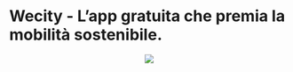 # Wecity - L’app gratuita che premia la mobilità sostenibile.

<p align="center">
  <img src="https://www.wecity.it/wp-content/uploads/2022/04/apple-icon.png">
</p>
